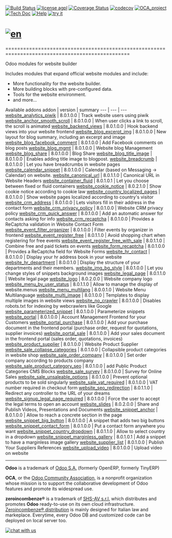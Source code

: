 [![Build Status](https://travis-ci.org/zeroincombenze/website.svg?branch=8.0)](https://travis-ci.org/zeroincombenze/website)
[![license agpl](https://img.shields.io/badge/licence-AGPL--3-blue.svg)](http://www.gnu.org/licenses/agpl-3.0.html)
[![Coverage Status](https://coveralls.io/repos/github/zeroincombenze/website/badge.svg?branch=8.0)](https://coveralls.io/github/zeroincombenze/website?branch=8.0)
[![codecov](https://codecov.io/gh/zeroincombenze/website/branch/8.0/graph/badge.svg)](https://codecov.io/gh/zeroincombenze/website/branch/8.0)
[![OCA_project](http://www.zeroincombenze.it/wp-content/uploads/ci-ct/prd/button-oca-8.svg)](https://github.com/OCA/website/tree/8.0)
[![Tech Doc](http://www.zeroincombenze.it/wp-content/uploads/ci-ct/prd/button-docs-8.svg)](http://wiki.zeroincombenze.org/en/Odoo/8.0/dev)
[![Help](http://www.zeroincombenze.it/wp-content/uploads/ci-ct/prd/button-help-8.svg)](http://wiki.zeroincombenze.org/en/Odoo/8.0/man/)
[![try it](http://www.zeroincombenze.it/wp-content/uploads/ci-ct/prd/button-try-it-8.svg)](http://erp8.zeroincombenze.it)


[![en](http://www.shs-av.com/wp-content/en_US.png)](http://wiki.zeroincombenze.org/it/Odoo/7.0/man)
================================================================================================
================================================================================================

Odoo modules for website builder

Includes modules that expand official website modules and include:

* More functionality for the website builder.
* More building blocks with pre-configured data.
* Tools for the website environment.
* and more...

[//]: # (addons)

Available addons
addon | version | summary
--- | --- | ---
[website_analytics_piwik](website_analytics_piwik/) | 8.0.1.0.0 | Track website users using piwik
[website_anchor_smooth_scroll](website_anchor_smooth_scroll/) | 8.0.1.0.0 | When user clicks a link to scroll, the scroll is animated
[website_backend_views](website_backend_views/) | 8.0.1.0.0 | Hook backend views into your website frontend
[website_blog_excerpt_img](website_blog_excerpt_img/) | 8.0.1.0.0 | New layout for blog summary, including an excerpt and image
[website_blog_facebook_comment](website_blog_facebook_comment/) | 8.0.1.0.0 | Add Facebook comments on blog posts
[website_blog_mgmt](website_blog_mgmt/) | 8.0.1.0.0 | Website blog Management
[website_blog_share](website_blog_share/) | 8.0.1.0.0 | Blog Share
[website_blog_title_image](website_blog_title_image/) | 8.0.1.0.0 | Enables adding title image to blogpost.
[website_breadcrumb](website_breadcrumb/) | 8.0.1.0.0 | Let you have breadcrumbs in website pages
[website_calendar_snippet](website_calendar_snippet/) | 8.0.1.0.0 | Calendar (based on Messaging -> Calendar) on website.
[website_canonical_url](website_canonical_url/) | 8.0.1.1.0 | Canonical URL in Website Headers
[website_container_fluid](website_container_fluid/) | 8.0.1.0.1 | Let you choose between fixed or fluid containers
[website_cookie_notice](website_cookie_notice/) | 8.0.2.1.0 | Show cookie notice according to cookie law
[website_country_localized_pages](website_country_localized_pages/) | 8.0.1.0.0 | Show website pages localized according to country's visitor
[website_crm_address](website_crm_address/) | 8.0.1.0.0 | Lets visitors fill in their address in the contact form
[website_crm_privacy_policy](website_crm_privacy_policy/) | 8.0.1.0.0 | Website CRM privacy policy
[website_crm_quick_answer](website_crm_quick_answer/) | 8.0.1.0.0 | Add an automatic answer for contacts asking for info
[website_crm_recaptcha](website_crm_recaptcha/) | 8.0.1.0.0 | Provides a ReCaptcha validation in Website Contact Form
[website_event_filter_organizer](website_event_filter_organizer/) | 8.0.1.0.0 | Filter events by organizer in frontend
[website_event_register_free](website_event_register_free/) | 8.0.1.1.0 | Avoid shopping chart when registering for free events
[website_event_register_free_with_sale](website_event_register_free_with_sale/) | 8.0.1.1.0 | Combine free and paid tickets on events
[website_form_recaptcha](website_form_recaptcha/) | 8.0.1.0.0 | Provides a ReCaptcha field for Website Forms
[website_hr_contact](website_hr_contact/) | 8.0.1.0.0 | Display your hr address book in your website
[website_hr_department](website_hr_department/) | 8.0.0.1.0 | Display the structure of your departments and their members.
[website_img_bg_style](website_img_bg_style/) | 8.0.1.0.0 | Let you change styles of snippets background images
[website_legal_page](website_legal_page/) | 8.0.1.1.0 | Website legal page
[website_logo](website_logo/) | 8.0.2.0.0 | Website company logo
[website_menu_by_user_status](website_menu_by_user_status/) | 8.0.1.1.0 | Allow to manage the display of website.menus
[website_menu_multilang](website_menu_multilang/) | 8.0.0.1.0 | Website Menu Multilanguage
[website_multi_image](website_multi_image/) | 8.0.1.0.0 | Templates to display multiple images in website views
[website_no_crawler](website_no_crawler/) | 8.0.1.0.0 | Disables robots.txt for indexing by webcrawlers like Google
[website_parameterized_snippet](website_parameterized_snippet/) | 8.0.1.0.0 | Parameterize snippets
[website_portal](website_portal/) | 8.0.1.0.0 | Account Management Frontend for your Customers
[website_portal_purchase](website_portal_purchase/) | 8.0.1.0.0 | Add your purchase document in the frontend portal (purchase order, request for quotations, supplier invoices)
[website_portal_sale](website_portal_sale/) | 8.0.1.0.0 | Add your sales document in the frontend portal (sales order, quotations, invoices)
[website_product_supplier](website_product_supplier/) | 8.0.1.0.0 | Website Product Supplier
[website_sale_collapse_categories](website_sale_collapse_categories/) | 8.0.1.0.0 | Collapsible product categories in website shop
[website_sale_order_company](website_sale_order_company/) | 8.0.1.0.0 | Set order company according to products company
[website_sale_product_category_seo](website_sale_product_category_seo/) | 8.0.1.0.0 | add Public Product Categories CMS Blocks
[website_sale_survey](website_sale_survey/) | 8.0.1.0.0 | Survey for Online Sales
[website_sale_unsaleable_options](website_sale_unsaleable_options/) | 8.0.1.0.0 | Prevent optional products to be sold singularly
[website_sale_vat_required](website_sale_vat_required/) | 8.0.1.0.0 | VAT number required in checkout form
[website_seo_redirection](website_seo_redirection/) | 8.0.1.1.0 | Redirect any controller to the URL of your dreams
[website_signup_legal_page_required](website_signup_legal_page_required/) | 8.0.1.0.0 | Force the user to accept the legal terms to open an account
[website_slides](website_slides/) | 8.0.2.0.0 | Share and Publish Videos, Presentations and Documents
[website_snippet_anchor](website_snippet_anchor/) | 8.0.1.0.0 | Allow to reach a concrete section in the page
[website_snippet_big_button](website_snippet_big_button/) | 8.0.1.0.0 | A snippet that adds two big buttons
[website_snippet_contact_form](website_snippet_contact_form/) | 8.0.1.0.0 | Put a contact form anywhere you want
[website_snippet_country_dropdown](website_snippet_country_dropdown/) | 8.0.1.1.0 | Allow to select country in a dropdown
[website_snippet_marginless_gallery](website_snippet_marginless_gallery/) | 8.0.1.0.1 | Add a snippet to have a marginless image gallery
[website_supplier_list](website_supplier_list/) | 8.0.1.0.0 | Publish Your Suppliers References
[website_upload_video](website_upload_video/) | 8.0.1.0.0 | Upload video on website

[//]: # (end addons)

[//]: # (copyright)

----

**Odoo** is a trademark of [Odoo S.A.](https://www.odoo.com/) (formerly OpenERP, formerly TinyERP)

**OCA**, or the [Odoo Community Association](http://odoo-community.org/), is a nonprofit organization whose
mission is to support the collaborative development of Odoo features and
promote its widespread use.

**zeroincombenze®** is a trademark of [SHS-AV s.r.l.](http://www.shs-av.com/)
which distributes and promotes **Odoo** ready-to-use on its own cloud infrastructure.
[Zeroincombenze® distribution](http://wiki.zeroincombenze.org/en/Odoo)
is mainly designed for Italian law and markeplace.
Everytime, every Odoo DB and customized code can be deployed on local server too.

[//]: # (end copyright)

[![chat with us](https://www.shs-av.com/wp-content/chat_with_us.gif)](https://tawk.to/85d4f6e06e68dd4e358797643fe5ee67540e408b)
